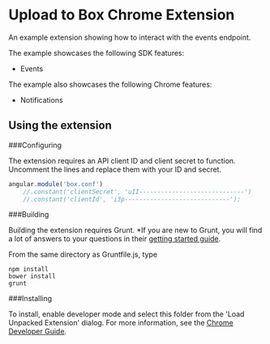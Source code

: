 Upload to Box Chrome Extension
==============================

An example extension showing how to interact with the events endpoint.

The example showcases the following SDK features:
* Events

The example also showcases the following Chrome features:
* Notifications

Using the extension
-------------------

###Configuring

The extension requires an API client ID and client secret to function. Uncomment the lines and replace them with your ID and secret.
```javascript
angular.module('box.conf')
    //.constant('clientSecret', 'uII-----------------------------')
    //.constant('clientId', 'i3p-----------------------------');
```

###Building

Building the extension requires Grunt.
*If you are new to Grunt, you will find a lot of answers to your questions in their [getting started guide](http://gruntjs.com/getting-started).

From the same directory as Gruntfile.js, type
```
npm install
bower install
grunt
```

###Installing

To install, enable developer mode and select this folder from the 'Load Unpacked Extension' dialog.  For more information, see the [Chrome Developer Guide](https://developer.chrome.com/extensions/getstarted#unpacked).